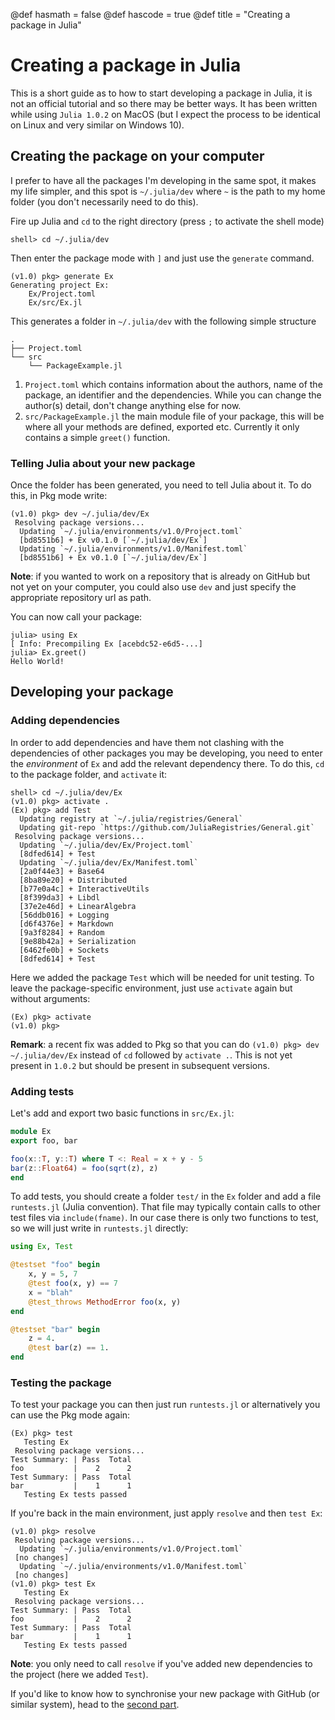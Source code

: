 @def hasmath = false
@def hascode = true
@def title = "Creating a package in Julia"

# Creating a package in Julia

This is a short guide as to how to start developing a package in Julia, it is not an official tutorial and so there may be better ways.
It has been written while using `Julia 1.0.2` on MacOS (but I expect the process to be identical on Linux and very similar on Windows 10).

## Creating the package on your computer

I prefer to have all the packages I'm developing in the same spot, it makes my life simpler, and this spot is `~/.julia/dev` where `~` is the path to my home folder (you don't necessarily need to do this).

Fire up Julia and `cd` to the right directory (press `;` to activate the shell mode)

```julia-repl
shell> cd ~/.julia/dev
```


Then enter the package mode with `]` and just use the `generate` command.

```julia-repl
(v1.0) pkg> generate Ex
Generating project Ex:
    Ex/Project.toml
    Ex/src/Ex.jl
```

This generates a folder in `~/.julia/dev` with the following simple structure

```
.
├── Project.toml
└── src
    └── PackageExample.jl
```

1. `Project.toml` which contains information about the authors, name of the package, an identifier and the dependencies. While you can change the author(s) detail, don't change anything else for now.
1. `src/PackageExample.jl` the main module file of your package, this will be where all your methods are defined, exported etc. Currently it only contains a simple `greet()` function.

### Telling Julia about your new package

Once the folder has been generated, you need to tell Julia about it.
To do this, in Pkg mode write:

```julia-repl
(v1.0) pkg> dev ~/.julia/dev/Ex
 Resolving package versions...
  Updating `~/.julia/environments/v1.0/Project.toml`
  [bd8551b6] + Ex v0.1.0 [`~/.julia/dev/Ex`]
  Updating `~/.julia/environments/v1.0/Manifest.toml`
  [bd8551b6] + Ex v0.1.0 [`~/.julia/dev/Ex`]
```

**Note**: if you wanted to work on a repository that is already on GitHub but not yet on your computer, you could also use `dev` and just specify the appropriate repository url as path.

You can now call your package:

```julia-repl
julia> using Ex
[ Info: Precompiling Ex [acebdc52-e6d5-...]
julia> Ex.greet()
Hello World!
```

## Developing your package

### Adding dependencies

In order to add dependencies and have them not clashing with the dependencies of other packages you may be developing, you need to enter the *environment* of `Ex` and add the relevant dependency there.
To do this, `cd` to the package folder, and `activate` it:

```julia-repl
shell> cd ~/.julia/dev/Ex
(v1.0) pkg> activate .
(Ex) pkg> add Test
  Updating registry at `~/.julia/registries/General`
  Updating git-repo `https://github.com/JuliaRegistries/General.git`
 Resolving package versions...
  Updating `~/.julia/dev/Ex/Project.toml`
  [8dfed614] + Test
  Updating `~/.julia/dev/Ex/Manifest.toml`
  [2a0f44e3] + Base64
  [8ba89e20] + Distributed
  [b77e0a4c] + InteractiveUtils
  [8f399da3] + Libdl
  [37e2e46d] + LinearAlgebra
  [56ddb016] + Logging
  [d6f4376e] + Markdown
  [9a3f8284] + Random
  [9e88b42a] + Serialization
  [6462fe0b] + Sockets
  [8dfed614] + Test
```

Here we added the package `Test` which will be needed for unit testing.
To leave the package-specific environment, just use `activate` again but without arguments:

```julia-repl
(Ex) pkg> activate
(v1.0) pkg>
```

**Remark**: a recent fix was added to Pkg so that you can do `(v1.0) pkg> dev ~/.julia/dev/Ex` instead of `cd` followed by `activate .`. This is not yet present in `1.0.2` but should be present in subsequent versions.

### Adding tests

Let's add and export two basic functions in `src/Ex.jl`:

```julia
module Ex
export foo, bar

foo(x::T, y::T) where T <: Real = x + y - 5
bar(z::Float64) = foo(sqrt(z), z)
end
```

To add tests, you should create a folder `test/` in the `Ex` folder and add a file `runtests.jl` (Julia convention).
That file may typically contain calls to other test files via `include(fname)`.
In our case there is only two functions to test, so we will just write in `runtests.jl` directly:

```julia
using Ex, Test

@testset "foo" begin
    x, y = 5, 7
    @test foo(x, y) == 7
    x = "blah"
    @test_throws MethodError foo(x, y)
end

@testset "bar" begin
    z = 4.
    @test bar(z) == 1.
end
```

### Testing the package

To test your package you can then just run `runtests.jl` or alternatively you can use the Pkg mode again:

```julia-repl
(Ex) pkg> test
   Testing Ex
 Resolving package versions...
Test Summary: | Pass  Total
foo           |    2      2
Test Summary: | Pass  Total
bar           |    1      1
   Testing Ex tests passed
```

If you're back in the main environment, just apply `resolve` and then `test Ex`:

```julia-repl
(v1.0) pkg> resolve
 Resolving package versions...
  Updating `~/.julia/environments/v1.0/Project.toml`
 [no changes]
  Updating `~/.julia/environments/v1.0/Manifest.toml`
 [no changes]
(v1.0) pkg> test Ex
   Testing Ex
 Resolving package versions...
Test Summary: | Pass  Total
foo           |    2      2
Test Summary: | Pass  Total
bar           |    1      1
   Testing Ex tests passed
```

**Note**: you only need to call `resolve` if you've added new dependencies to the project (here we added `Test`).

If you'd like to know how to synchronise your new package with GitHub (or similar system), head to the [second part](/pub/julia/dev-pkg2.html).
